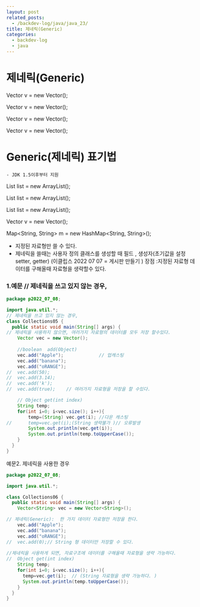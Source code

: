```yaml
---
layout: post
related_posts:
  - /backdev-log/java/java_23/
title: 제네릭(Generic)
categories: 
  - backdev-log
  - java
---
```



# 제네릭(Generic)

Vector  v = new Vector();

Vector<String>  v = new Vector<String>();

Vector<Integer>  v = new Vector<Integer>();

Vector<Double>  v = new Vector<Double>();


# Generic(제네릭) 표기법
    - JDK 1.5이후부터 지원

  List<String> list = new ArrayList<String>();

  List<Integer> list = new ArrayList<Integer>();

  List<Double> list = new ArrayList<Double>();

  Vector<String>  v =  new Vector<String>();

  Map<String, String> m = new  HashMap<String, String>();

* 지정된 자료형만 쓸 수 있다. 
* 제네릭을 쓸때는 사용자 정의 클래스를 생성할 때 
필드 , 생성자(초기값을 설정 setter, getter) 
(이클립스 2022 07 07 = 게시판 만들기 )
장점 :지정된 자료형 데이터를 구해올때 자료형을 생략할수 있다.

### 1.예문  // 제네릭을 쓰고 있지 않는 경우,
````````````````````java
package p2022_07_08;

import java.util.*;
// 제네릭을 쓰고 있지 않는 경우,
class Collections05 {
  public static void main(String[] args) {
// 제네릭을 사용하지 않으면, 여러가지 자료형의 데이터를 모두 저장 할수있다. 
    Vector vec = new Vector();
    
    //boolean  add(Object)
	vec.add("Apple");             // 업캐스팅 
    vec.add("banana");
	vec.add("oRANGE");
//	vec.add(50);
//	vec.add(3.14);
//	vec.add('k');
//	vec.add(true);    // 여러가지 자료형을 저장을 할 수있다. 

	// Object get(int index)
	String temp;
    for(int i=0; i<vec.size(); i++){
		temp=(String) vec.get(i); //다운 캐스팅
//		temp=vec.get(i);(String 생략불가 )// 오류발생
		System.out.println(vec.get(i));
		System.out.println(temp.toUpperCase());
	}    
  } 
}                                                                    
`````````````````````````````````````

예문2. 제네릭을 사용한 경우 
``````````````````````````````java
package p2022_07_08;

import java.util.*;

class Collections06 {
  public static void main(String[] args) {
    Vector<String> vec = new Vector<String>();

// 제네릭(Generic):  한 가지 데이터 자료형만 저장을 한다.     
	vec.add("Apple");
    vec.add("banana");
	vec.add("oRANGE");
//	vec.add(0);// String 형 데이터만 저장할 수 있다. 
	
//제네릭을 사용하게 되면, 자료구조에 데이터를 구해올때 자료형을 생략 가능하다.	
//	Object get(int index)
	String temp;
    for(int i=0; i<vec.size(); i++){
      temp=vec.get(i);  // (String 자료형을 생략 가능하다. )
      System.out.println(temp.toUpperCase());
    }
  } 
}                                                                                           
`````````````````````````````````````````````````````

